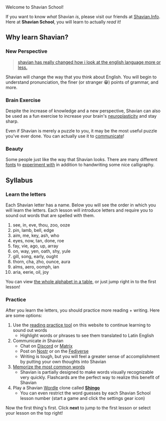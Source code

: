 Welcome to Shavian School!

If you want to know *what* Shavian *is*, please visit our friends at [Shavian.Info](https://shavian.info). Here at **Shavian School**, you will learn to actually *read* it!

## Why learn Shavian?

### New Perspective

> [shavian has really changed how i look at the english language more or less.](https://vanilla-shavian.neocities.org/index.html)

Shavian will change the way that you think about English. You will begin to understand pronunciation, the finer (or stranger 😁) points of grammar, and more.

### Brain Exercise

Despite the increase of knowledge and a new perspective, Shavian can also be used as a fun  exercise to increase your brain's [neuroplasticity](https://en.wikipedia.org/wiki/Neuroplasticity) and stay sharp.

Even if Shavian is merely a puzzle to you, it may be the most useful puzzle you've ever done. You can actually use it to [communicate](https://discord.com/invite/Abk2Yyh)!

### Beauty

Some people just like the way that Shavian looks. There are many different [fonts](https://www.shavian.info/shavian_fonts/) to [experiment with](https://www.instagram.com/explore/tags/shavian/) in addition to handwriting some nice calligraphy.

## Syllabus

### Learn the letters

Each Shavian letter has a name. Below you will see the order in which you will learn the letters. Each lesson will introduce letters and require you to sound out words that are spelled with them.

1. see, in, eve, thou, zoo, ooze
2. pin, lamb, bell, edge
3. aim, me, key, ash, who
4. eyes, now, tan, done, roe
5. fay, vie, ago, up, array
6. on, way, yen, oath, shy, yule
7. gill, song, early, ought
8. thorn, cha, zho, ounce, aura
9. alms, aero, oomph, ian
10. aria, eerie, oil, joy

You can view [the whole alphabet in a table](table.html), or just jump right in to the first lesson!

### Practice

After you learn the letters, you should practice more reading + writing. Here are some options:

1. Use the [reading practice tool](https://shavian.school/read) on this website to continue learning to sound out words
   - Highlight words or phrases to see them translated to Latin English
2. Communicate *in* Shavian
   - Chat on [Discord](https://discord.com/invite/Abk2Yyh) or [Matrix](https://matrix.to/#/#shavian:matrix.org)
   - Post on [Nostr](https://nostr.com/npub1e2hhme0ujj90ljf57460u809t48gd9j6wee2cnu4u7p6tmuvq4yqh0r5lw) or on the [Fediverse](https://polyglot.city/@shavian)
   - Writing is tough, but you will feel a greater sense of accomplishment by putting your own thoughts into Shavian
4. [Memorize the most common words](https://app.memrise.com/course/6137628/most-common-shavian-english-words/)
   - Shavian is partially designed to make words visually recognizable very quickly. Flashcards are the perfect way to realize this benefit of Shavian
5. Play a Shavian [Wordle](https://en.wikipedia.org/wiki/Wordle) clone called **[Shingo](https://haitouch.ga/me/shingo/index)**
   - You can even restrict the word guesses by each Shavian School lesson number (start a game and click the settings gear icon)

Now the first thing's first. Click **next** to jump to the first lesson or select your lesson on the top right!
